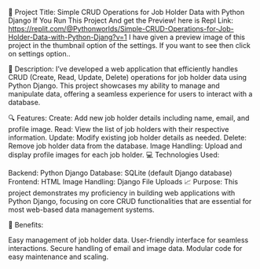 🚀 Project Title: Simple CRUD Operations for Job Holder Data with Python Django
If You Run This Project And get the Preview! here is Repl Link: https://replit.com/@Pythonworlds/Simple-CRUD-Operations-for-Job-Holder-Data-with-Python-Djang?v=1
I have given a preview image of this project in the thumbnail option of the settings. If you want to see then click on settings option..

📄 Description:
I’ve developed a web application that efficiently handles CRUD (Create, Read, Update, Delete) operations for job holder data using Python Django. 
This project showcases my ability to manage and manipulate data, offering a seamless experience for users to interact with a database.

🔍 Features:
Create: Add new job holder details including name, email, and profile image.
Read: View the list of job holders with their respective information.
Update: Modify existing job holder details as needed.
Delete: Remove job holder data from the database.
Image Handling: Upload and display profile images for each job holder.
💻 Technologies Used:

Backend: Python Django
Database: SQLite (default Django database)
Frontend: HTML
Image Handling: Django File Uploads
📈 Purpose:
This project demonstrates my proficiency in building web applications with Python Django, 
focusing on core CRUD functionalities that are essential for most web-based data management systems.

🌟 Benefits:

Easy management of job holder data.
User-friendly interface for seamless interactions.
Secure handling of email and image data.
Modular code for easy maintenance and scaling.
